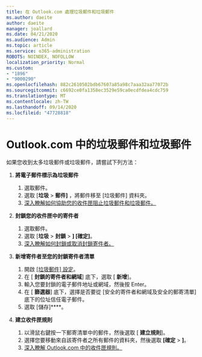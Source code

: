 ```yaml
---
title: 在 Outlook.com 處理垃圾郵件和垃圾郵件
ms.author: daeite
author: daeite
manager: joallard
ms.date: 04/21/2020
ms.audience: Admin
ms.topic: article
ms.service: o365-administration
ROBOTS: NOINDEX, NOFOLLOW
localization_priority: Normal
ms.custom:
- "1896"
- "9000290"
ms.openlocfilehash: 882c2610502bdb67607a85a98c7aaa32aa77072b
ms.sourcegitcommit: c6692ce0fa1358ec3529e59ca0ecdfdea4cdc759
ms.translationtype: MT
ms.contentlocale: zh-TW
ms.lasthandoff: 09/14/2020
ms.locfileid: "47728818"
---
```

# <a name="spam-and-junk-email-in-outlookcom"></a>Outlook.com 中的垃圾郵件和垃圾郵件

如果您收到太多垃圾郵件或垃圾郵件，請嘗試下列方法：

1. **將電子郵件標示為垃圾郵件**
    1. 選取郵件。
    1. 選取 [**垃圾**  >  **郵件]** ，將郵件移至 [垃圾郵件] 資料夾。
    1. [深入瞭解如何協助您的收件匣阻止垃圾郵件和垃圾郵件。](https://support.office.com/article/a3ece97b-82f8-4a5e-9ac3-e92fa6427ae4?wt.mc_id=Office_Outlook_com_Alchemy)

1. **封鎖您的收件匣中的寄件者**
    1. 選取郵件。
    1. 選取 [**垃圾**  >  **封鎖**  >  **] [確定]**。
    1. [深入瞭解如何封鎖或取消封鎖寄件者。](https://support.office.com/article/afba1c94-77bb-4f50-8b85-057cf52f4d5e?wt.mc_id=Office_Outlook_com_Alchemy)

1. **新增寄件者至您的封鎖寄件者清單**
    1. 開啟 [ [垃圾郵件] 設定](https://outlook.live.com/mail/options/mail/junkEmail/blockedSendersAndDomainsV2)。
    1. 在 [ **封鎖的寄件者和網域**] 底下，選取 [ **新增**]。
    1. 輸入您要封鎖的電子郵件地址或網域，然後按 Enter。
    1. 在 [ **篩選器**] 底下，選擇是否要從 [安全的寄件者和網域及安全的郵寄清單] 底下的位址信任電子郵件。
    1. 選取 [儲存]****。

1. **建立收件匣規則**
    1. 以滑鼠右鍵按一下郵寄清單中的郵件，然後選取 [ **建立規則**]。
    1. 選擇您要移動來自該寄件者之所有郵件的資料夾，然後選取 **[確定**  >  **]**。
    1. [深入瞭解 Outlook.com 中的收件匣規則。](https://support.office.com/article/4b094371-a5d7-49bd-8b1b-4e4896a7cc5d?wt.mc_id=Office_Outlook_com_Alchemy)